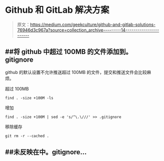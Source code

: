 # Github 和 GitLab 解决方案

> 原文：<https://medium.com/geekculture/github-and-gitlab-solutions-76946d3c967a?source=collection_archive---------14----------------------->

## ##将 github 中超过 100MB 的文件添加到。gitignore

github 的默认设置不允许推送超过 100MB 的文件，提交和推送文件会比较麻烦。

超过 100MB

```
find . -size +100M -ls
```

增加

```
find . -size +100M | sed -e 's/^\.\///' >> .gitignore
```

移除缓存

```
git rm -r --cached .
```

## ##未反映在中。gitignore…